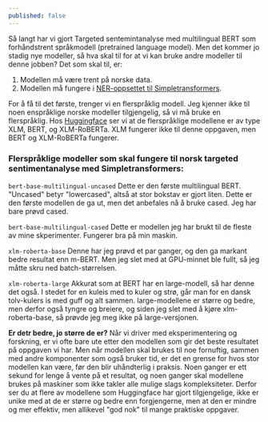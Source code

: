 ```yaml
---
published: false
---
```

Så langt har vi gjort Targeted sentemintanalyse med multilingual BERT som forhåndstrent språkmodell (pretrained language model). Men det kommer jo stadig nye modeller, så hva skal til for at vi kan bruke andre modeller til denne jobben? Det som skal til, er:


1. Modellen må være trent på norske data.
1. Modellen må fungere i [NER-oppsettet til Simpletransformers](https://simpletransformers.ai/docs/ner-specifics/#supported-model-types).

For å få til det første, trenger vi en flerspråklig modell. Jeg kjenner ikke til noen enspråklige norske modeller tilgjengelig, så vi må bruke en flerspråklig.  Hos [Huggingface](https://huggingface.co/transformers/multilingual.html) ser vi at de flerspråklige modellene er av type XLM, BERT, og XLM-RoBERTa. XLM fungerer ikke til denne oppgaven, men BERT og XLM-RoBERTa fungerer.
### Flerspråklige modeller som skal fungere til norsk targeted sentimentanalyse med Simpletransformers:

`bert-base-multilingual-uncased` 
Dette er den første multilingual BERT. "Uncased" betyr "lowercased", altså at stor bokstav er gjort liten. Dette er den første modellen de ga ut, men det anbefales nå å bruke cased. Jeg har bare prøvd cased.

`bert-base-multilingual-cased` 
Dette er modellen jeg har brukt til de fleste av mine skperimenter. Fungerer bra på min maskin.

`xlm-roberta-base` 
Denne har jeg prøvd et par ganger, og den ga markant bedre resultat enn m-BERT. Men jeg slet med at GPU-minnet ble fullt, så jeg måtte skru ned batch-størrelsen.

`xlm-roberta-large` 
Akkurat som at BERT har en large-modell, så har denne det også. I stedet for en kuleis med to kuler og strø, går man for en dansk tolv-kulers is med guff og alt sammen. large-modellene er større og bedre, men derfor også tyngre og breiere, og siden jeg slet med å kjøre xlm-roberta-base, så prøvde jeg meg ikke på large-versjonen.

**Er detr bedre, jo større de er?** Når vi driver med eksperimentering og forskning, er vi ofte bare ute etter den modellen som gir det beste resultatet på oppgaven vi har. Men når modellen skal brukes til noe fornuftig, sammen med andre komponenter som også bruker tid, er det en grense for hvos stor modellen kan være, før den blir uhåndterlig i praksis. Noen ganger er ett sekund for lenge å vente på et resultat, og noen ganger skal modellene brukes på maskiner som ikke takler alle mulige slags kompleksiteter. Derfor ser du at flere av modellene som Huggingface har gjort tilgjengelige, ikke er unike med at de er større og bedre enn forgjengerne, men at den er mindre og mer effektiv, men allikevel "god nok" til mange praktiske oppgaver.
